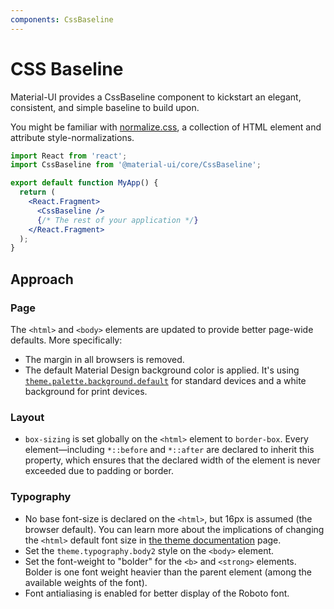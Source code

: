 ```yaml
---
components: CssBaseline
---
```


# CSS Baseline

<p class="description">Material-UI provides a CssBaseline component to kickstart an elegant, consistent, and simple baseline to build upon.</p>

You might be familiar with [normalize.css](https://github.com/necolas/normalize.css), a collection of HTML element and attribute style-normalizations.

```jsx
import React from 'react';
import CssBaseline from '@material-ui/core/CssBaseline';

export default function MyApp() {
  return (
    <React.Fragment>
      <CssBaseline />
      {/* The rest of your application */}
    </React.Fragment>
  );
}
```

## Approach

### Page

The `<html>` and `<body>` elements are updated to provide better page-wide defaults. More specifically:

- The margin in all browsers is removed.
- The default Material Design background color is applied.
It's using [`theme.palette.background.default`](/customization/default-theme/?expend-path=$.palette.background) for standard devices and a white background for print devices.

### Layout

- `box-sizing` is set globally on the `<html>` element to `border-box`.
Every element—including `*::before` and `*::after` are declared to inherit this property,
which ensures that the declared width of the element is never exceeded due to padding or border.

### Typography

- No base font-size is declared on the `<html>`, but 16px is assumed (the browser default).
You can learn more about the implications of changing the `<html>` default font size in [the theme documentation](/customization/typography/#typography-html-font-size) page.
- Set the `theme.typography.body2` style on the `<body>` element.
- Set the font-weight to "bolder" for the `<b>` and `<strong>` elements.
  Bolder is one font weight heavier than the parent element (among the available weights of the font).
- Font antialiasing is enabled for better display of the Roboto font.
